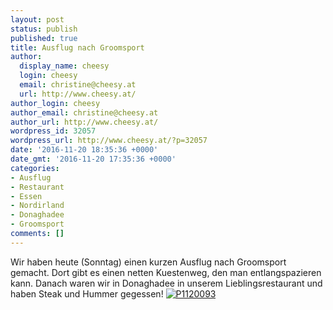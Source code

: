 ```yaml
---
layout: post
status: publish
published: true
title: Ausflug nach Groomsport
author:
  display_name: cheesy
  login: cheesy
  email: christine@cheesy.at
  url: http://www.cheesy.at/
author_login: cheesy
author_email: christine@cheesy.at
author_url: http://www.cheesy.at/
wordpress_id: 32057
wordpress_url: http://www.cheesy.at/?p=32057
date: '2016-11-20 18:35:36 +0000'
date_gmt: '2016-11-20 17:35:36 +0000'
categories:
- Ausflug
- Restaurant
- Essen
- Nordirland
- Donaghadee
- Groomsport
comments: []
---
```

Wir haben heute (Sonntag) einen kurzen Ausflug nach Groomsport gemacht. Dort gibt es einen netten Kuestenweg, den man entlangspazieren kann. Danach waren wir in Donaghadee in unserem Lieblingsrestaurant und haben Steak und Hummer gegessen!
[![P1120093](http://www.cheesy.at/wp-content/uploads/P1120093.jpg)](http://www.cheesy.at/fotos/ausfluege/groomsport/)
